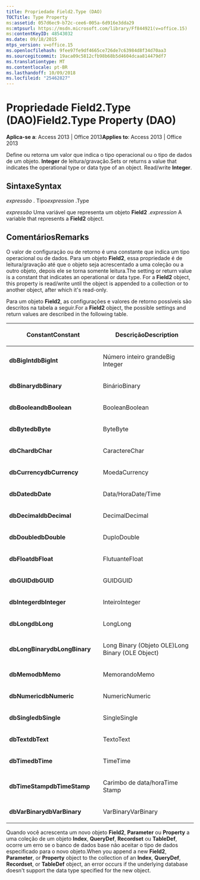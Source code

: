 ```yaml
---
title: Propriedade Field2.Type (DAO)
TOCTitle: Type Property
ms:assetid: 057d6ec9-b72c-cee6-005a-6d916e3dda29
ms:mtpsurl: https://msdn.microsoft.com/library/Ff844921(v=office.15)
ms:contentKeyID: 48543032
ms.date: 09/18/2015
mtps_version: v=office.15
ms.openlocfilehash: 9fee97fe9df4665ce726de7c63984d8f34d70aa3
ms.sourcegitcommit: 19aca09c5812cfb98b68b5d4604dcaa814479df7
ms.translationtype: MT
ms.contentlocale: pt-BR
ms.lasthandoff: 10/09/2018
ms.locfileid: "25462827"
---
```

# <a name="field2type-property-dao"></a><span data-ttu-id="f5c83-102">Propriedade Field2.Type (DAO)</span><span class="sxs-lookup"><span data-stu-id="f5c83-102">Field2.Type Property (DAO)</span></span>


<span data-ttu-id="f5c83-103">**Aplica-se a**: Access 2013 | Office 2013</span><span class="sxs-lookup"><span data-stu-id="f5c83-103">**Applies to**: Access 2013 | Office 2013</span></span>

<span data-ttu-id="f5c83-p101">Define ou retorna um valor que indica o tipo operacional ou o tipo de dados de um objeto. **Integer** de leitura/gravação.</span><span class="sxs-lookup"><span data-stu-id="f5c83-p101">Sets or returns a value that indicates the operational type or data type of an object. Read/write **Integer**.</span></span>

## <a name="syntax"></a><span data-ttu-id="f5c83-106">Sintaxe</span><span class="sxs-lookup"><span data-stu-id="f5c83-106">Syntax</span></span>

<span data-ttu-id="f5c83-107">*expressão* . Tipo</span><span class="sxs-lookup"><span data-stu-id="f5c83-107">*expression* .Type</span></span>

<span data-ttu-id="f5c83-108">*expressão* Uma variável que representa um objeto **Field2** .</span><span class="sxs-lookup"><span data-stu-id="f5c83-108">*expression* A variable that represents a **Field2** object.</span></span>

## <a name="remarks"></a><span data-ttu-id="f5c83-109">Comentários</span><span class="sxs-lookup"><span data-stu-id="f5c83-109">Remarks</span></span>

<span data-ttu-id="f5c83-p102">O valor de configuração ou de retorno é uma constante que indica um tipo operacional ou de dados. Para um objeto **Field2**, essa propriedade é de leitura/gravação até que o objeto seja acrescentado a uma coleção ou a outro objeto, depois ele se torna somente leitura.</span><span class="sxs-lookup"><span data-stu-id="f5c83-p102">The setting or return value is a constant that indicates an operational or data type. For a **Field2** object, this property is read/write until the object is appended to a collection or to another object, after which it's read-only.</span></span>

<span data-ttu-id="f5c83-112">Para um objeto **Field2**, as configurações e valores de retorno possíveis são descritos na tabela a seguir.</span><span class="sxs-lookup"><span data-stu-id="f5c83-112">For a **Field2** object, the possible settings and return values are described in the following table.</span></span>

<table>
<colgroup>
<col style="width: 50%" />
<col style="width: 50%" />
</colgroup>
<thead>
<tr class="header">
<th><p><span data-ttu-id="f5c83-113">Constant</span><span class="sxs-lookup"><span data-stu-id="f5c83-113">Constant</span></span></p></th>
<th><p><span data-ttu-id="f5c83-114">Descrição</span><span class="sxs-lookup"><span data-stu-id="f5c83-114">Description</span></span></p></th>
</tr>
</thead>
<tbody>
<tr class="odd">
<td><p><span data-ttu-id="f5c83-115"><strong>dbBigInt</strong></span><span class="sxs-lookup"><span data-stu-id="f5c83-115"><strong>dbBigInt</strong></span></span></p></td>
<td><p><span data-ttu-id="f5c83-116">Número inteiro grande</span><span class="sxs-lookup"><span data-stu-id="f5c83-116">Big Integer</span></span></p></td>
</tr>
<tr class="even">
<td><p><span data-ttu-id="f5c83-117"><strong>dbBinary</strong></span><span class="sxs-lookup"><span data-stu-id="f5c83-117"><strong>dbBinary</strong></span></span></p></td>
<td><p><span data-ttu-id="f5c83-118">Binário</span><span class="sxs-lookup"><span data-stu-id="f5c83-118">Binary</span></span></p></td>
</tr>
<tr class="odd">
<td><p><span data-ttu-id="f5c83-119"><strong>dbBoolean</strong></span><span class="sxs-lookup"><span data-stu-id="f5c83-119"><strong>dbBoolean</strong></span></span></p></td>
<td><p><span data-ttu-id="f5c83-120">Boolean</span><span class="sxs-lookup"><span data-stu-id="f5c83-120">Boolean</span></span></p></td>
</tr>
<tr class="even">
<td><p><span data-ttu-id="f5c83-121"><strong>dbByte</strong></span><span class="sxs-lookup"><span data-stu-id="f5c83-121"><strong>dbByte</strong></span></span></p></td>
<td><p><span data-ttu-id="f5c83-122">Byte</span><span class="sxs-lookup"><span data-stu-id="f5c83-122">Byte</span></span></p></td>
</tr>
<tr class="odd">
<td><p><span data-ttu-id="f5c83-123"><strong>dbChar</strong></span><span class="sxs-lookup"><span data-stu-id="f5c83-123"><strong>dbChar</strong></span></span></p></td>
<td><p><span data-ttu-id="f5c83-124">Caractere</span><span class="sxs-lookup"><span data-stu-id="f5c83-124">Char</span></span></p></td>
</tr>
<tr class="even">
<td><p><span data-ttu-id="f5c83-125"><strong>dbCurrency</strong></span><span class="sxs-lookup"><span data-stu-id="f5c83-125"><strong>dbCurrency</strong></span></span></p></td>
<td><p><span data-ttu-id="f5c83-126">Moeda</span><span class="sxs-lookup"><span data-stu-id="f5c83-126">Currency</span></span></p></td>
</tr>
<tr class="odd">
<td><p><span data-ttu-id="f5c83-127"><strong>dbDate</strong></span><span class="sxs-lookup"><span data-stu-id="f5c83-127"><strong>dbDate</strong></span></span></p></td>
<td><p><span data-ttu-id="f5c83-128">Data/Hora</span><span class="sxs-lookup"><span data-stu-id="f5c83-128">Date/Time</span></span></p></td>
</tr>
<tr class="even">
<td><p><span data-ttu-id="f5c83-129"><strong>dbDecimal</strong></span><span class="sxs-lookup"><span data-stu-id="f5c83-129"><strong>dbDecimal</strong></span></span></p></td>
<td><p><span data-ttu-id="f5c83-130">Decimal</span><span class="sxs-lookup"><span data-stu-id="f5c83-130">Decimal</span></span></p></td>
</tr>
<tr class="odd">
<td><p><span data-ttu-id="f5c83-131"><strong>dbDouble</strong></span><span class="sxs-lookup"><span data-stu-id="f5c83-131"><strong>dbDouble</strong></span></span></p></td>
<td><p><span data-ttu-id="f5c83-132">Duplo</span><span class="sxs-lookup"><span data-stu-id="f5c83-132">Double</span></span></p></td>
</tr>
<tr class="even">
<td><p><span data-ttu-id="f5c83-133"><strong>dbFloat</strong></span><span class="sxs-lookup"><span data-stu-id="f5c83-133"><strong>dbFloat</strong></span></span></p></td>
<td><p><span data-ttu-id="f5c83-134">Flutuante</span><span class="sxs-lookup"><span data-stu-id="f5c83-134">Float</span></span></p></td>
</tr>
<tr class="odd">
<td><p><span data-ttu-id="f5c83-135"><strong>dbGUID</strong></span><span class="sxs-lookup"><span data-stu-id="f5c83-135"><strong>dbGUID</strong></span></span></p></td>
<td><p><span data-ttu-id="f5c83-136">GUID</span><span class="sxs-lookup"><span data-stu-id="f5c83-136">GUID</span></span></p></td>
</tr>
<tr class="even">
<td><p><span data-ttu-id="f5c83-137"><strong>dbInteger</strong></span><span class="sxs-lookup"><span data-stu-id="f5c83-137"><strong>dbInteger</strong></span></span></p></td>
<td><p><span data-ttu-id="f5c83-138">Inteiro</span><span class="sxs-lookup"><span data-stu-id="f5c83-138">Integer</span></span></p></td>
</tr>
<tr class="odd">
<td><p><span data-ttu-id="f5c83-139"><strong>dbLong</strong></span><span class="sxs-lookup"><span data-stu-id="f5c83-139"><strong>dbLong</strong></span></span></p></td>
<td><p><span data-ttu-id="f5c83-140">Long</span><span class="sxs-lookup"><span data-stu-id="f5c83-140">Long</span></span></p></td>
</tr>
<tr class="even">
<td><p><span data-ttu-id="f5c83-141"><strong>dbLongBinary</strong></span><span class="sxs-lookup"><span data-stu-id="f5c83-141"><strong>dbLongBinary</strong></span></span></p></td>
<td><p><span data-ttu-id="f5c83-142">Long Binary (Objeto OLE)</span><span class="sxs-lookup"><span data-stu-id="f5c83-142">Long Binary (OLE Object)</span></span></p></td>
</tr>
<tr class="odd">
<td><p><span data-ttu-id="f5c83-143"><strong>dbMemo</strong></span><span class="sxs-lookup"><span data-stu-id="f5c83-143"><strong>dbMemo</strong></span></span></p></td>
<td><p><span data-ttu-id="f5c83-144">Memorando</span><span class="sxs-lookup"><span data-stu-id="f5c83-144">Memo</span></span></p></td>
</tr>
<tr class="even">
<td><p><span data-ttu-id="f5c83-145"><strong>dbNumeric</strong></span><span class="sxs-lookup"><span data-stu-id="f5c83-145"><strong>dbNumeric</strong></span></span></p></td>
<td><p><span data-ttu-id="f5c83-146">Numeric</span><span class="sxs-lookup"><span data-stu-id="f5c83-146">Numeric</span></span></p></td>
</tr>
<tr class="odd">
<td><p><span data-ttu-id="f5c83-147"><strong>dbSingle</strong></span><span class="sxs-lookup"><span data-stu-id="f5c83-147"><strong>dbSingle</strong></span></span></p></td>
<td><p><span data-ttu-id="f5c83-148">Single</span><span class="sxs-lookup"><span data-stu-id="f5c83-148">Single</span></span></p></td>
</tr>
<tr class="even">
<td><p><span data-ttu-id="f5c83-149"><strong>dbText</strong></span><span class="sxs-lookup"><span data-stu-id="f5c83-149"><strong>dbText</strong></span></span></p></td>
<td><p><span data-ttu-id="f5c83-150">Texto</span><span class="sxs-lookup"><span data-stu-id="f5c83-150">Text</span></span></p></td>
</tr>
<tr class="odd">
<td><p><span data-ttu-id="f5c83-151"><strong>dbTime</strong></span><span class="sxs-lookup"><span data-stu-id="f5c83-151"><strong>dbTime</strong></span></span></p></td>
<td><p><span data-ttu-id="f5c83-152">Time</span><span class="sxs-lookup"><span data-stu-id="f5c83-152">Time</span></span></p></td>
</tr>
<tr class="even">
<td><p><span data-ttu-id="f5c83-153"><strong>dbTimeStamp</strong></span><span class="sxs-lookup"><span data-stu-id="f5c83-153"><strong>dbTimeStamp</strong></span></span></p></td>
<td><p><span data-ttu-id="f5c83-154">Carimbo de data/hora</span><span class="sxs-lookup"><span data-stu-id="f5c83-154">Time Stamp</span></span></p></td>
</tr>
<tr class="odd">
<td><p><span data-ttu-id="f5c83-155"><strong>dbVarBinary</strong></span><span class="sxs-lookup"><span data-stu-id="f5c83-155"><strong>dbVarBinary</strong></span></span></p></td>
<td><p><span data-ttu-id="f5c83-156">VarBinary</span><span class="sxs-lookup"><span data-stu-id="f5c83-156">VarBinary</span></span></p></td>
</tr>
</tbody>
</table>


<span data-ttu-id="f5c83-157">Quando você acrescenta um novo objeto **Field2**, **Parameter** ou **Property** a uma coleção de um objeto **Index**, **QueryDef**, **Recordset** ou **TableDef**, ocorre um erro se o banco de dados base não aceitar o tipo de dados especificado para o novo objeto.</span><span class="sxs-lookup"><span data-stu-id="f5c83-157">When you append a new **Field2**, **Parameter**, or **Property** object to the collection of an **Index**, **QueryDef**, **Recordset**, or **TableDef** object, an error occurs if the underlying database doesn't support the data type specified for the new object.</span></span>

